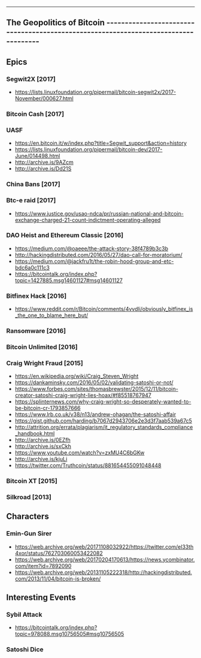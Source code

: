 ---------------------------------------------------------------------------------------------------------------
The Geopolitics of Bitcoin ------------------------------------------------------------------------------------
---------------------------------------------------------------------------------------------------------------

Epics
----------

### Segwit2X [2017]
- https://lists.linuxfoundation.org/pipermail/bitcoin-segwit2x/2017-November/000627.html


### Bitcoin Cash [2017]


### UASF
- https://en.bitcoin.it/w/index.php?title=Segwit_support&action=history
- https://lists.linuxfoundation.org/pipermail/bitcoin-dev/2017-June/014498.html
- http://archive.is/9AZcm
- http://archive.is/Dd21S


### China Bans [2017]


### Btc-e raid [2017]
- https://www.justice.gov/usao-ndca/pr/russian-national-and-bitcoin-exchange-charged-21-count-indictment-operating-alleged


### DAO Heist and Ethereum Classic [2016]
- https://medium.com/@oaeee/the-attack-story-38f4789b3c3b
- http://hackingdistributed.com/2016/05/27/dao-call-for-moratorium/
- https://medium.com/@jackfru1t/the-robin-hood-group-and-etc-bdc6a0c111c3
- https://bitcointalk.org/index.php?topic=1427885.msg14601127#msg14601127


### Bitfinex Hack [2016]
- https://www.reddit.com/r/Bitcoin/comments/4vvdli/obviously_bitfinex_is_the_one_to_blame_here_but/


### Ransomware [2016]


### Bitcoin Unlimited [2016]


### Craig Wright Fraud [2015]
- https://en.wikipedia.org/wiki/Craig_Steven_Wright
- https://dankaminsky.com/2016/05/02/validating-satoshi-or-not/ 
- https://www.forbes.com/sites/thomasbrewster/2015/12/11/bitcoin-creator-satoshi-craig-wright-lies-hoax/#f85518767947
- https://splinternews.com/why-craig-wright-so-desperately-wanted-to-be-bitcoin-cr-1793857666
- https://www.lrb.co.uk/v38/n13/andrew-ohagan/the-satoshi-affair
- https://gist.github.com/harding/b7067d2943706e2e3d3f7aab539a67c5
- http://attrition.org/errata/plagiarism/it_regulatory_standards_compliance_handbook.html
- http://archive.is/0EZfh
- http://archive.is/sxCkh
- https://www.youtube.com/watch?v=zxMU4C6bGKw
- http://archive.is/kjuLi
- https://twitter.com/Truthcoin/status/881654455091048448


### Bitcoin XT [2015]


### Silkroad [2013]


Characters
-----------

### Emin-Gun Sirer
- https://web.archive.org/web/20171108032922/https://twitter.com/el33th4xor/status/762703060053422082
- https://web.archive.org/web/20170204170613/https://news.ycombinator.com/item?id=7892090
- https://web.archive.org/web/20131105222318/http://hackingdistributed.com/2013/11/04/bitcoin-is-broken/


Interesting Events
-------------------

### Sybil Attack 
- https://bitcointalk.org/index.php?topic=978088.msg10756505#msg10756505


### Satoshi Dice


